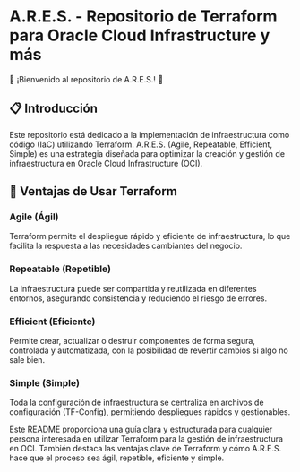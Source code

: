 # A.R.E.S. - Repositorio de Terraform para Oracle Cloud Infrastructure y más

🌟 ¡Bienvenido al repositorio de A.R.E.S.! 🌟

## 📋 Introducción

Este repositorio está dedicado a la implementación de infraestructura como código (IaC) utilizando Terraform. A.R.E.S. (Agile, Repeatable, Efficient, Simple) es una estrategia diseñada para optimizar la creación y gestión de infraestructura en Oracle Cloud Infrastructure (OCI).

## 🚀 Ventajas de Usar Terraform

### Agile (Ágil)
Terraform permite el despliegue rápido y eficiente de infraestructura, lo que facilita la respuesta a las necesidades cambiantes del negocio.

### Repeatable (Repetible)
La infraestructura puede ser compartida y reutilizada en diferentes entornos, asegurando consistencia y reduciendo el riesgo de errores.

### Efficient (Eficiente)
Permite crear, actualizar o destruir componentes de forma segura, controlada y automatizada, con la posibilidad de revertir cambios si algo no sale bien.

### Simple (Simple)
Toda la configuración de infraestructura se centraliza en archivos de configuración (TF-Config), permitiendo despliegues rápidos y gestionables.


Este README proporciona una guía clara y estructurada para cualquier persona interesada en utilizar Terraform para la gestión de infraestructura en OCI. También destaca las ventajas clave de Terraform y cómo A.R.E.S. hace que el proceso sea ágil, repetible, eficiente y simple.

